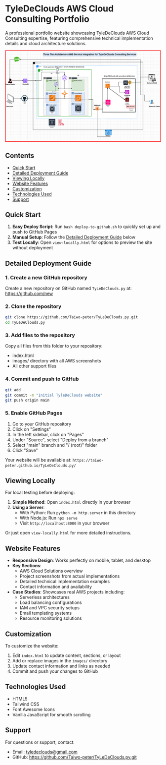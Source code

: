 # TyleDeClouds AWS Cloud Consulting Portfolio

A professional portfolio website showcasing TyleDeClouds AWS Cloud Consulting expertise, featuring comprehensive technical implementation details and cloud architecture solutions.

![TyleDeClouds Preview](images/Tyledeclouds%20website%20architecture_1746779351994.png)

## Contents

- [Quick Start](#quick-start)
- [Detailed Deployment Guide](#detailed-deployment-guide)
- [Viewing Locally](#viewing-locally)
- [Website Features](#website-features)
- [Customization](#customization)
- [Technologies Used](#technologies-used)
- [Support](#support)

## Quick Start

1. **Easy Deploy Script**: Run `bash deploy-to-github.sh` to quickly set up and push to GitHub Pages
2. **Manual Setup**: Follow the [Detailed Deployment Guide](#detailed-deployment-guide) below
3. **Test Locally**: Open `view-locally.html` for options to preview the site without deployment

## Detailed Deployment Guide

### 1. Create a new GitHub repository

Create a new repository on GitHub named `TyLeDeClouds.py` at: https://github.com/new

### 2. Clone the repository

```bash
git clone https://github.com/Taiwo-peter/TyLeDeClouds.py.git
cd TyLeDeClouds.py
```

### 3. Add files to the repository

Copy all files from this folder to your repository:
- index.html
- images/ directory with all AWS screenshots
- All other support files

### 4. Commit and push to GitHub

```bash
git add .
git commit -m "Initial TyleDeClouds website"
git push origin main
```

### 5. Enable GitHub Pages

1. Go to your GitHub repository
2. Click on "Settings"
3. In the left sidebar, click on "Pages"
4. Under "Source", select "Deploy from a branch"
5. Select "main" branch and "/ (root)" folder
6. Click "Save"

Your website will be available at: `https://taiwo-peter.github.io/TyLeDeClouds.py/`

## Viewing Locally

For local testing before deploying:

1. **Simple Method**: Open `index.html` directly in your browser
2. **Using a Server**: 
   - With Python: Run `python -m http.server` in this directory
   - With Node.js: Run `npx serve`
   - Visit `http://localhost:8000` in your browser

Or just open `view-locally.html` for more detailed instructions.

## Website Features

- **Responsive Design**: Works perfectly on mobile, tablet, and desktop
- **Key Sections**:
  - AWS Cloud Solutions overview
  - Project screenshots from actual implementations
  - Detailed technical implementation examples
  - Contact information and availability
- **Case Studies**: Showcases real AWS projects including:
  - Serverless architectures
  - Load balancing configurations
  - IAM and VPC security setups
  - Email templating systems
  - Resource monitoring solutions

## Customization

To customize the website:

1. Edit `index.html` to update content, sections, or layout
2. Add or replace images in the `images/` directory
3. Update contact information and links as needed
4. Commit and push your changes to GitHub

## Technologies Used

- HTML5
- Tailwind CSS
- Font Awesome Icons
- Vanilla JavaScript for smooth scrolling

## Support

For questions or support, contact:
- Email: tyledeclouds@gmail.com
- GitHub: https://github.com/Taiwo-peter/TyLeDeClouds.py.git
